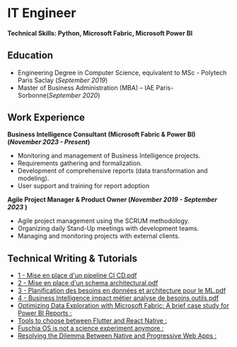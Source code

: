 # IT Engineer 

#### Technical Skills: Python, Microsoft Fabric, Microsoft Power BI

## Education				       		
- Engineering Degree in Computer Science, equivalent to MSc	- Polytech Paris Saclay (_September 2019_)	 			        		
- Master of Business Administration (MBA) – IAE Paris-Sorbonne(_September 2020_)

## Work Experience
**Business Intelligence Consultant (Microsoft Fabric & Power BI) (_November 2023 - Present_)**
- Monitoring and management of Business Intelligence projects.
- Requirements gathering and formalization.
- Development of comprehensive reports (data transformation and modeling).
- User support and training for report adoption

**Agile Project Manager & Product Owner (_November 2019 - September 2023_ )**
- Agile project management using the SCRUM methodology.
- Organizing daily Stand-Up meetings with development teams.
- Managing and monitoring projects with external clients.

## Technical Writing & Tutorials
- [1 - Mise en place d'un pipeline CI CD.pdf](https://github.com/user-attachments/files/19065657/1.-.Mise.en.place.d.un.pipeline.CI.CD.pdf)
- [2 - Mise en place d'un schema architectural.pdf](https://github.com/user-attachments/files/19065659/2.-.Mise.en.place.d.un.schema.architectural.pdf)
- [3 - Planification des besoins en données et architecture pour le ML.pdf](https://github.com/user-attachments/files/19065652/3.-.Planification.des.besoins.en.donnees.et.architecture.pour.le.ML.pdf)
- [4 - Business Intelligence impact métier analyse de besoins outils.pdf](https://github.com/user-attachments/files/19065655/4.-.Business.Intelligence.impact.metier.analyse.de.besoins.outils.pdf)
- [Optimizing Data Exploration with Microsoft Fabric: A brief case study for Power BI Reports :](https://dataandmatcha.medium.com/optimizing-data-exploration-with-microsoft-fabric-a-brief-case-study-for-power-bi-reports-648298cef84d )
- [Tools to choose between Flutter and React Native :](https://medium.com/dev-genius/tools-to-choose-between-flutter-and-react-native-e14f612c6fd8)
- [Fuschia OS is not a science experiment anymore :](https://medium.com/dev-genius/fuchsia-os-is-not-a-science-experiment-anymore-5e96660489c4)
- [Resolving the Dilemma Between Native and Progressive Web Apps :](https://medium.com/better-programming/resolving-the-dilemma-between-native-and-progressive-web-apps-8897d5ee7423)
